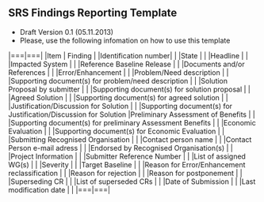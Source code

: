 ## SRS Findings Reporting Template
* Draft Version 0.1 (05.11.2013)
* Please, use the following infomation on how to use this template

|===|===|
|Item | Finding |
|Identification number| |
|State | |
|Headline | |
|Impacted System | |
|Reference Baseline Release | |
|Documents and/or References  | |
|Error/Enhancement | |
|Problem/Need description | |
|Supporting document(s) for problem/need description | |
|Solution Proposal by submitter | |
|Supporting document(s) for solution proposal | |
|Agreed Solution | |
|Supporting document(s) for agreed solution | |
|Justification/Discussion for Solution | |
|Supporting document(s) for Justification/Discussion for Solution
|Preliminary Assessment of Benefits | |
|Supporting document(s) for preliminary Assessment Benefits | |
|Economic Evaluation | |
|Supporting document(s) for Economic Evaluation  | |
|Submitting Recognised Organisation | |
|Contact person name | |
|Contact Person e-mail adress | |
|Endorsed by Recognised Organisation(s) | |
|Project Information | |
|Submitter Reference Number  | |
|List of assigned WG(s) | |
|Severity | |
|Target Baseline | |
|Reason for Error/Enhancement reclassification | |
|Reason for rejection | |
|Reason for postponement | |
|Superseding CR | |
|List of superseded CRs  | |
|Date of Submission | |
|Last modification date | |
|===|===|
